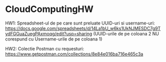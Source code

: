 # CloudComputingHW
HW1: Spreadsheet-ul de pe care sunt preluate UUID-uri si username-uri: https://docs.google.com/spreadsheets/d/14La1bU_w6ks1UkNJMESDC7g9TydFGGuaZuegPAxmoqg/edit?usp=sharing (UUID-urile de pe coloana 2 NU corespund cu Username-urile de pe coloana 1)

HW2: Colectie Postman cu requesturi:
https://www.getpostman.com/collections/8e84e016ba716e465c3a